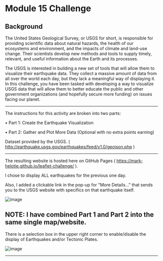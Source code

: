 # Module 15 Challenge

## Background

The United States Geological Survey, or USGS for short, is responsible for providing scientific data about natural hazards, the health of our ecosystems and environment, and the impacts of climate and land-use change. Their scientists develop new methods and tools to supply timely, relevant, and useful information about the Earth and its processes.

The USGS is interested in building a new set of tools that will allow them to visualize their earthquake data. They collect a massive amount of data from all over the world each day, but they lack a meaningful way of displaying it. In this challenge, you have been tasked with developing a way to visualize USGS data that will allow them to better educate the public and other government organizations (and hopefully secure more funding) on issues facing our planet.

----------------------------------------------------------------------------------------------

The instructions for this activity are broken into two parts:

• Part 1: Create the Earthquake Visualization

• Part 2: Gather and Plot More Data (Optional with no extra points earning)


Dataset provided by the USGS. ( http://earthquake.usgs.gov/earthquakes/feed/v1.0/geojson.php )

----------------------------------------------------------------------------------------------

The resulting website is hosted here on GitHub Pages ( https://mark-helotie.github.io/leaflet-challenge/ ).

I chose to display ALL earthquakes for the previous one day.

Also, I added a clickable link in the pop-up for "More Details..." that sends you to the USGS website with specifics on that earthquake itself.

  ![image](https://github.com/mark-helotie/leaflet-challenge/assets/43053988/c6ece029-f8e7-4ecf-9f00-e2de515bb1cd)


## NOTE: I have combined Part 1 and Part 2 into the same single map/website.

There is a selection box in the upper right corner to enable/disable the display of Earthquakes and/or Tectonic Plates.

  ![image](https://github.com/mark-helotie/leaflet-challenge/assets/43053988/c31c302e-f3c6-4e50-ac74-f3aec38a8e39)

----------------------------------------------------------------------------------------------
